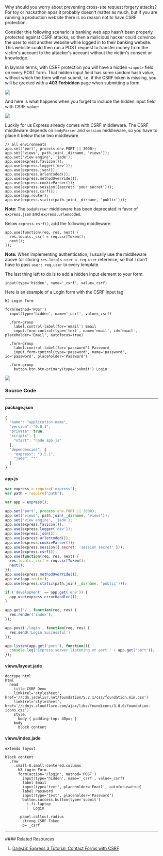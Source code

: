 Why should you worry about preventing cross-site request forgery attacks? For toy
or hackathon apps it probably doesn't matter as much, but if you are running a
production website there is no reason not to have CSRF protection.

Consider thie following scenario: a banking web app hasn't been properly
protected against CSRF attacks, so then a malicious hacker could convince
the user to visit another website while logged
in to their banking website. This website could then run a POST request
to transfer money from the victim's account to the attacker's account
without the victim's consent or knowledge.

In layman terms, with CSRF protection you will have a hidden `<input>` field
on every POST form. That hidden input field has some random hash value, without
which the form will not submit, i.e. if the CSRF token is missing, you will
be greeted with a **403 Forbidden** page when submitting a form.

![](images/backend/intermediate/csrf-protection-with-express-1.png)

And here is what happens when you forget to include the hidden input field with
CSRF value:

![](images/backend/intermediate/csrf-protection-with-express-2.png)

Luckily for us Express already comes with CSRF middleware. The CSRF middleware
depends on `bodyParser` and `session` middleware, so you have to place it below
those two middleware.

```
// all environments
app.set('port', process.env.PORT || 3000);
app.set('views', path.join(__dirname, 'views'));
app.set('view engine', 'jade');
app.use(express.favicon());
app.use(express.logger('dev'));
app.use(express.json());
app.use(express.urlencoded());
app.use(express.methodOverride());
app.use(express.cookieParser());
app.use(express.session({secret: 'your secret'}));
app.use(express.csrf());
app.use(app.router);
app.use(express.static(path.join(__dirname, 'public')));
```

**Note:** The `bodyParser` middleware has been deprecated in favor of `express.json` and
`express.urlencoded`.

Below `express.csrf()`, add the following middleware:

```
app.use(function(req, res, next) {
  res.locals._csrf = req.csrfToken();
  next();
});
```

**Note:** When implementing authentication, I usually use the middleware above
for storing `res.locals.user = req.user` reference, so that I don't have
to pass `user: req.user` to every template.

The last thing left to do is to add a hidden input element to your form:

```
input(type='hidden', name='_csrf', value=_csrf)
```

Here is an example of a Login form with the CSRF input tag:

```jade
h2 Login Form

form(method='POST')
  input(type='hidden', name='_csrf', value=_csrf)

  .form-group
    label.control-label(for='email') Email
    input.form-control(type='text', name='email', id='email', placeholder='Email', autofocus=true)

  .form-group
    label.control-label(for='password') Password
    input.form-control(type='password', name='password', id='password', placeholder='Password')

  .form-group
    button.btn.btn-primary(type='submit') Login
```

![](images/backend/intermediate/csrf-protection-with-express-3.png)

### <i class="fa fa-code text-danger"></i> Source Code
<hr>

#### package.json
```javascript
{
  "name": "application-name",
  "version": "0.0.1",
  "private": true,
  "scripts": {
    "start": "node app.js"
  },
  "dependencies": {
    "express": "3.5.1",
    "jade": "*"
  }
}
```

#### app.js
```javascript
var express = require('express');
var path = require('path');

var app = express();

app.set('port', process.env.PORT || 3000);
app.set('views', path.join(__dirname, 'views'));
app.set('view engine', 'jade');
app.use(express.favicon());
app.use(express.logger('dev'));
app.use(express.json());
app.use(express.urlencoded());
app.use(express.cookieParser());
app.use(express.session({ secret: 'session secret' }));
app.use(express.csrf());
app.use(function(req, res, next) {
  res.locals._csrf = req.csrfToken();
  next();
});
app.use(express.methodOverride());
app.use(app.router);
app.use(express.static(path.join(__dirname, 'public')));

if ('development' == app.get('env')) {
  app.use(express.errorHandler());
}

app.get('/', function(req, res) {
  res.render('index');
});

app.post('/login', function(req, res) {
  res.send('Login Successful')
});

app.listen(app.get('port'), function(){
  console.log('Express server listening on port ' + app.get('port'));
});
```

#### views/layout.jade

```jade
doctype html
html
  head
    title CSRF Demo
    link(rel='stylesheet', href='//cdn.jsdelivr.net/foundation/5.2.1/css/foundation.min.css')
    link(rel='stylesheet', href='//cdnjs.cloudflare.com/ajax/libs/foundicons/3.0.0/foundation-icons.css')
    style.
      body { padding-top: 40px; }
    body
      block content
```

#### views/index.jade
```jade
extends layout

block content
  .row
    .small-8.small-centered.columns
      h3 Login Form
      form(action='/login', method='POST')
        input(type='hidden', name='_csrf', value=_csrf)
        label Email
        input(type='text', placeholder='Email', autofocus=true)
        label Password
        input(type='text', placeholder='Password')
        button.success.button(type='submit')
          i.fi-laptop
          |  Login

      .panel.callout.radius
        strong CSRF Token
        p= _csrf
```

<hr>
#### <i class="fa fa-lightbulb-o text-danger"></i> Related Resources

1. [DailyJS: Express 3 Tutorial: Contact Forms with CSRF](http://dailyjs.com/2012/09/13/express-3-csrf-tutorial/)
